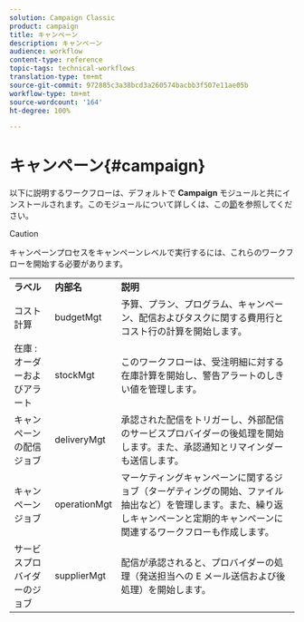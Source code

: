 ```yaml
---
solution: Campaign Classic
product: campaign
title: キャンペーン
description: キャンペーン
audience: workflow
content-type: reference
topic-tags: technical-workflows
translation-type: tm+mt
source-git-commit: 972885c3a38bcd3a260574bacbb3f507e11ae05b
workflow-type: tm+mt
source-wordcount: '164'
ht-degree: 100%

---
```



# キャンペーン{#campaign}

以下に説明するワークフローは、デフォルトで **Campaign** モジュールと共にインストールされます。このモジュールについて詳しくは、この[節](../../campaign/using/designing-marketing-campaigns.md)を参照してください。

>[!CAUTION]
>
>キャンペーンプロセスをキャンペーンレベルで実行するには、これらのワークフローを開始する必要があります。

<table> 
 <tbody> 
  <tr> 
   <td> <strong>ラベル</strong><br /> </td> 
   <td> <strong>内部名</strong><br /> </td> 
   <td> <strong>説明</strong><br /> </td> 
  </tr> 
  <tr> 
   <td> <span class="uicontrol">コスト計算</span> <br /> </td> 
   <td> <span class="uicontrol">budgetMgt</span> <br /> </td> 
   <td> 予算、プラン、プログラム、キャンペーン、配信およびタスクに関する費用行とコスト行の計算を開始します。<br /> </td> 
  </tr> 
  <tr> 
   <td> <span class="uicontrol">在庫 : オーダーおよびアラート</span> <br /> </td> 
   <td> <span class="uicontrol">stockMgt</span> <br /> </td> 
   <td> このワークフローは、受注明細に対する在庫計算を開始し、警告アラートのしきい値を管理します。<br /> </td> 
  </tr> 
  <tr> 
   <td> <span class="uicontrol">キャンペーンの配信ジョブ</span> <br /> </td> 
   <td> <span class="uicontrol">deliveryMgt</span> <br /> </td> 
   <td> 承認された配信をトリガーし、外部配信のサービスプロバイダーの後処理を開始します。また、承認通知とリマインダーも送信します。<br /> </td> 
  </tr> 
  <tr> 
   <td> <span class="uicontrol">キャンペーンジョブ</span> <br /> </td> 
   <td> <span class="uicontrol">operationMgt</span> <br /> </td> 
   <td> マーケティングキャンペーンに関するジョブ（ターゲティングの開始、ファイル抽出など）を管理します。また、繰り返しキャンペーンと定期的キャンペーンに関連するワークフローも作成します。<br /> </td> 
  </tr> 
  <tr> 
   <td> <span class="uicontrol">サービスプロバイダーのジョブ</span> <br /> </td> 
   <td> <span class="uicontrol">supplierMgt</span> <br /> </td> 
   <td> 配信が承認されると、プロバイダーの処理（発送担当への E メール送信および後処理）を開始します。<br /> </td> 
  </tr> 
 </tbody> 
</table>

